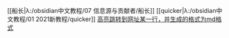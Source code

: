 [[船长|λ:/obsidian中文教程/07 信息源与贡献者/船长]] [[quicker|λ:/obsidian中文教程/01 2021新教程/quicker]]
[高亮跳转到网址某一行，并生成的格式为md格式](https://getquicker.net/sharedaction?code=375e6696-4ceb-4ff3-2903-08d858ecc21b#Popover19-toggle:~:text=%e9%ab%98%e4%ba%ae%e8%b7%b3%e8%bd%ac%e5%88%b0%e7%bd%91%e5%9d%80%e6%9f%90%e4%b8%80%e8%a1%8c%ef%bc%8c%e5%b9%b6%e7%94%9f%e6%88%90%e7%9a%84%e6%a0%bc%e5%bc%8f%e4%b8%bamd%e6%a0%bc%e5%bc%8f)